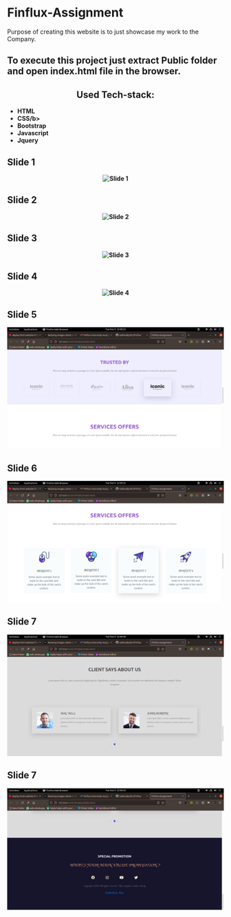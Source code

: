 # Finflux-Assignment
Purpose of creating this website is to just showcase my work to the Company. 



## To execute this project just extract Public folder and open index.html file in the browser.


<h2 align ="center">
Used Tech-stack:
</h2>
<ul>
  <li><b>HTML</b> </li>
  <li><b>CSS/b></li>
  <li><b>Bootstrap</b></li>
  <li><b>Javascript</b></li>
  <li><b>Jquery</b></li>
  </ul>
  
<div align="center">
  <h2 align ="left"> Slide 1 </h2>
  
  <img alt="Slide 1" src="./Screenshots/1.2.png" />
</div>
<div align="center">
  <h2 align ="left"> Slide 2 </h2>
 
  <img alt="Slide 2" src="./Screenshots/1.3.png" />
</div>
<div align="center">
  <h2 align ="left"> Slide 3 </h2>
  
  <img alt="Slide 3" src="./Screenshots/1.4.png" />
</div>
<div align="center">
  <h2 align ="left"> Slide 4 </h2>
  
  <img alt="Slide 4" src="./Screenshots/98.png" />
</div>

<div align="center">
  <h2 align ="left"> Slide 5 </h2>
  
  <img alt="Slide 5" src="./Screenshots/3.png" />
</div>

<div align="center">
  <h2 align ="left"> Slide 6 </h2>
  
  <img alt="Slide 6" src="./Screenshots/4.png" />
</div>
<div align="center">
  <h2 align ="left"> Slide 7 </h2>
 
  <img alt="Slide 7" src="./Screenshots/5.png" />
</div>
<div align="center">
  <h2 align ="left"> Slide 7  </h2> 
  
  <img alt="Slide 8" src="./Screenshots/6.png" />
</div>
